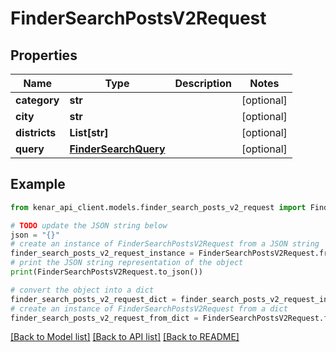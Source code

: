 # FinderSearchPostsV2Request


## Properties

Name | Type | Description | Notes
------------ | ------------- | ------------- | -------------
**category** | **str** |  | [optional] 
**city** | **str** |  | [optional] 
**districts** | **List[str]** |  | [optional] 
**query** | [**FinderSearchQuery**](FinderSearchQuery.md) |  | [optional] 

## Example

```python
from kenar_api_client.models.finder_search_posts_v2_request import FinderSearchPostsV2Request

# TODO update the JSON string below
json = "{}"
# create an instance of FinderSearchPostsV2Request from a JSON string
finder_search_posts_v2_request_instance = FinderSearchPostsV2Request.from_json(json)
# print the JSON string representation of the object
print(FinderSearchPostsV2Request.to_json())

# convert the object into a dict
finder_search_posts_v2_request_dict = finder_search_posts_v2_request_instance.to_dict()
# create an instance of FinderSearchPostsV2Request from a dict
finder_search_posts_v2_request_from_dict = FinderSearchPostsV2Request.from_dict(finder_search_posts_v2_request_dict)
```
[[Back to Model list]](../README.md#documentation-for-models) [[Back to API list]](../README.md#documentation-for-api-endpoints) [[Back to README]](../README.md)



